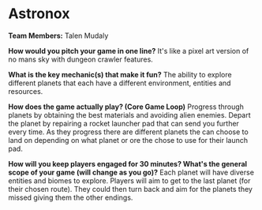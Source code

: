 # Astronox

**Team Members:** Talen Mudaly

**How would you pitch your game in one line?**
It's like a pixel art version of no mans sky with dungeon crawler features.

**What is the key mechanic(s) that make it fun?**
The ability to explore different planets that each have a different environment, entities and resources. 

**How does the game actually play? (Core Game Loop)**
Progress through planets by obtaining the best materials and avoiding alien enemies. Depart the planet by repairing a rocket launcher pad that can send you further every time. As they progress there are different planets the can choose to land on depending on what planet or ore the chose to use for their launch pad.

**How will you keep players engaged for 30 minutes? What's the general scope of your game (will change as you go)?**
Each planet will have diverse entities and biomes to explore. Players will aim to get to the last planet (for their chosen route). They could then turn back and aim for the planets they missed giving them the other endings.

